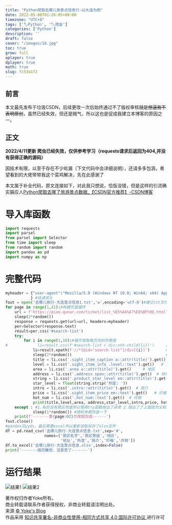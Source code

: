 ```yaml
---
title: "Python爬取去哪儿旅景点信息行-以大连为例"
date: 2022-05-06T01:26:05+08:00
timezone: "UTC+8"
tags: ['🏷️Python', '🏷️爬虫']
categories: ['Python']
description: ''
draft: false
cover: "/images/16.jpg"
toc: true
grow: full
aplayer: true
dplayer: true
math: true
slug: fc53a1f2
---
```

前言
---
本文最先发布于垃圾CSDN，后续更改一次后始终通过不了版权审核~~就是想逼我不表明原创~~，虽然已经失效，但还是贼气，所以这也是促成我建立本博客的原因之一。

正文
---

**2022/4/11更新 爬虫已经失效，仅供参考学习（requests请求后返回为404,并没有获得正确的源码）**

因技术有限，以至于存在不少纰漏（下文代码中会详细说明），还请多多包涵，希望看到的大佬带带我这个菜鸡解决，先在此感谢了

本文属于补全代码，原文连接如下，对此我只想说，恰饭没错，但是这样的引流确实膈应人[Python爬取去哪了旅游景点数据_【CSDN官方推荐】-CSDN博客](https://blog.csdn.net/m0_48405781/article/details/109346030)

# 导入库函数
``` python
import requests
import parsel
from parsel import Selector
from time import sleep
from random import random
import pandas as pd
import numpy as np
```
# 完整代码
```python
myheader = {"user-agent":"Mozilla/5.0 (Windows NT 10.0; Win64; x64) AppleWebKit/537.36 (KHTML, like Gecko) Chrome/94.0.4606.54 Safari/537.36"
           } #挂请求头
fout = open('去哪儿旅行-大连景点信息1.txt','w',encoding='utf-8')#建立txt文件存储
for page in range(1,41):#构建页面循环
    url = f'https://piao.qunar.com/ticket/list_%E5%A4%A7%E8%BF%9E.html?from=mps_search_suggest_h&keyword=%E5%A4%A7%E8%BF%9E&page={page}'
    sleep(2*random())
    response = requests.get(url=url, headers=myheader)
    per=Selector(response.text)
    result=per.css('#search-list')
    try:
        for i in range(1,16):#循环查取每页内的所需值
#             li=result.css(f'#search-list > div:nth-child({i})')     此处和下面代码作用相同，都为定位到包含爬取信息的父标签
            li=result.xpath(f'//*[@id="search-list"]/div[{i}]')       #上面使用了Selector对象进行定位，这里使用的是Xpath相对路径，可能也是因为这个所以导致爬取信息不完整，
            sleep(2*random())                                         #接上文：个人盲猜包含信息的父标签是动态的，所以导致有的页面无法有效爬取，希望看到的的大佬可以进行改进
            title = li.css('.sight_item_caption a::attr(title)').get()  # 景区名字
            level = li.css('.sight_item_info .level::text').get()   # 景区等级
            area = li.css('.area a::attr(title)').get()     # 地区
            address = li.css('.address span::attr(title)').get()  # 地址
            string = li.css('.product_star_level em::attr(title)').get()    # 热度
            star_level = float(string.strip('热度: '))
            intro = li.css('.intro::attr(title)').get()  # 简介
            price = li.css('.sight_item_price em::text').get()   # 价格
            hot_num = li.css('.hot_num::text').get()  # 月销
            print(title,level,area, address,star_level,intro,price, hot_num,sep='#',file=fout)#打印每个景点各个信息，以"#"号隔开并存取到txt文件中
    except : #1.有的没有景区热度所以使用try函数抛出了异常 2.抛出了了上面因为父标签构建爬取到的信息
            sleep(1*random()) #随机休眠伪装一下
    print(f'-------第{page:02}页爬取完成------')
fout.close()
#pandas兄yyds，最后需要excel所以重新读取另存了xlsx文件
df = pd.read_csv('去哪儿旅行-大连景点信息.txt',sep='#',
                 names=['景区名字','景区等级','地区',
                        '地址','热度','简介','价格','月销'])
df.to_excel('去哪儿旅行-大连景点信息.xlsx',index=False)
print('-------搞完睡觉，没意思了-------')
```

# 运行结果
![结果1](https://img-blog.csdnimg.cn/20210924113327612.png?x-oss-process=image/watermark,type_ZHJvaWRzYW5zZmFsbGJhY2s,shadow_50,text_Q1NETiBAWW9rZWFnb25p,size_20,color_FFFFFF,t_70,g_se,x_16)
![结果2](https://img-blog.csdnimg.cn/20210924113336361.png?x-oss-process=image/watermark,type_ZHJvaWRzYW5zZmFsbGJhY2s,shadow_50,text_Q1NETiBAWW9rZWFnb25p,size_20,color_FFFFFF,t_70,g_se,x_16)








<div>
<div> 著作权归作者Yoke所有。</div>
<div> 商业转载请联系作者获得授权，非商业转载请注明出处。</div>    
<div>来源 <a target="_blank" href="www.yoke.ink"> © Yoke's Blog </a></div>  
 <div class="copyright-text">作品采用 <a class="text-decoration-none" target="_blank" href="https://creativecommons.org/licenses/by/4.0/deed.zh">
 知识共享署名-非商业性使用-相同方式共享 4.0 国际许可协议 </a>进行许可 </div></div>